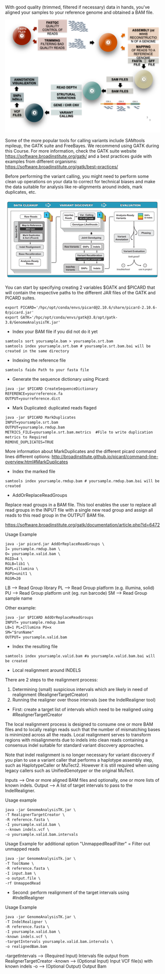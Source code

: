 With good quality (trimmed, filtered if necessary) data in hands, you've aligned your samples to your reference genome and obtained a BAM file. 

![Alt text](/Images/DNASeqGeneralPipeline.png "A reminder of DNASeq general analysis workflow leading to the Variant calling step")

Some of the more popular tools for calling variants include SAMtools mpileup, the GATK suite and FreeBayes.
We recommend using GATK during this Course. For more information, check the GATK suite website https://software.broadinstitute.org/gatk/ and a best practices guide with examples from different organisms: https://software.broadinstitute.org/gatk/best-practices/

Before performing the variant calling, you might need to perform some clean up operations on your data to correct for technical biases and make the data suitable for analysis like re-alignments around indels, mark duplicates, etc.  

![Alt text](/Images/VariantCallingStepsusingGATK.png "The general variant calling process")

You can start by specifying creating 2 variables $GATK and $PICARD that will contain the respective paths to the different JAR files of the GATK and PICARD suites.

```
export PICARD='/hpc/opt/conda/envs/picard@2.10.6/share/picard-2.10.6-0/picard.jar'
export GATK='/hpc/opt/conda/envs/gatk@3.8/opt/gatk-3.8/GenomeAnalysisTK.jar'
```

* Index your BAM file if you did not do it yet

```
samtools sort yoursample.bam > yoursample.srt.bam
samtools index yoursample.srt.bam # yoursample.srt.bam.bai will be created in the same directory 
```

* Indexing the reference file
```
samtools faidx Path to your fasta file
```

* Generate the sequence dictionary using Picard:

```
java -jar $PICARD CreateSequenceDictionary 
REFERENCE=yourreference.fa 
OUTPUT=yourreference.dict
```

* Mark Duplicated: duplicated reads flaged

```
java -jar $PICARD MarkDuplicates 
INPUT=yoursample.srt.bam 
OUTPUT=yoursample.rmdup.bam 
METRICS_FILE=yoursample.srt.bam.metrics  #File to write duplication metrics to Required
REMOVE_DUPLICATES=TRUE
```
More information about MarkDuplicates and the different picard command lines different options: http://broadinstitute.github.io/picard/command-line-overview.html#MarkDuplicates

* Index the marked file
```
samtools index yoursample.rmdup.bam # yoursample.rmdup.bam.bai will be created
```


* AddOrReplaceReadGroups 

Replace read groups in a BAM file. This tool enables the user to replace all read groups in the INPUT file with a single new read group and assign all reads to this read group in the OUTPUT BAM file.

https://software.broadinstitute.org/gatk/documentation/article.php?id=6472

Usage Example
```
java -jar picard.jar AddOrReplaceReadGroups \
I= yoursample.rmdup.bam \
O= yoursample.valid.bam \
RGID=4 \
RGLB=lib1 \
RGPL=illumina \
RGPU=unit1 \
RGSM=20
```
LB --> Read Group library
PL --> Read Group platform (e.g. illumina, solid)
PU --> Read Group platform unit (eg. run barcode)
SM --> Read Group sample name

Other example: 
```
java -jar $PICARD AddOrReplaceReadGroups
INPUT= yoursample.rmdup.bam
LB=1 PL=Illumina PU=x 
SM="$runName"
OUTPUT= yoursample.valid.bam
```

* Index the resulting file
```
samtools index yoursample.valid.bam #a yoursample.valid.bam.bai will be created
```
* Local realignment around INDELS

There are 2 steps to the realignment process:
1. Determining (small) suspicious intervals which are likely in need of realignment (RealignerTargetCreator)
2. Running the realigner over those intervals (see the IndelRealigner tool)

* First: create a target list of intervals which need to be realigned using #RealignerTargetCreator

The local realignment process is designed to consume one or more BAM files and to locally realign reads such that the number of mismatching bases is minimized across all the reads. Local realignment serves to transform regions with misalignments due to indels into clean reads containing a consensus indel suitable for standard variant discovery approaches.

Note that indel realignment is no longer necessary for variant discovery if you plan to use a variant caller that performs a haplotype assembly step, such as HaplotypeCaller or MuTect2. However it is still required when using legacy callers such as UnifiedGenotyper or the original MuTect.

Inputs --> One or more aligned BAM files and optionally, one or more lists of known indels.
Output  --> A list of target intervals to pass to the IndelRealigner.

Usage example

```
java -jar GenomeAnalysisTK.jar \
-T RealignerTargetCreator \
-R reference.fasta \
-I yoursample.valid.bam \
--known indels.vcf \
-o yoursample.valid.bam.intervals
```

Usage Example for additional option "UnmappedReadFilter" = Filter out unmapped reads
```
java -jar GenomeAnalysisTk.jar \
-T ToolName \
-R reference.fasta \
-I input.bam \
-o output.file \
-rf UnmappedRead
```



* Second: perform realignment of the target intervals using #IndelRealigner

Usage Example
```
java -jar GenomeAnalysisTK.jar \
-T IndelRealigner \
-R reference.fasta \
-I yoursample.valid.bam \
-known indels.vcf \
-targetIntervals yoursample.valid.bam.intervals \
-o realignedBam.bam
```


-targetIntervals --> (Required Input) Intervals file output from RealignerTargetCreator
-known --> (Optional Input) Input VCF file(s) with known indels
-o --> (Optional Output) Output Bam



